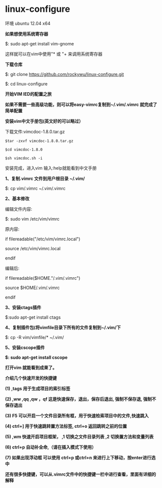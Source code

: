 linux-configure
===============

环境 ubuntu 12.04 x64

<strong>如果想使用系统寄存器</strong>

$: sudo apt-get install vim-gnome

这样就可以在vim中使用"\* 或 "+ 来调用系统寄存器

<strong>下载仓库</strong>

$: git clone https://github.com/rockywu/linux-configure.git

$: cd linux-configure

<strong>开始VIM IED的配置之旅</strong>

<strong>如果不需要一些高级功能，则可以将easy-vimrc复制到~/.vim/.vimrc 就完成了简单配置</strong>

<strong>安装vim中文手册包(英文好的可以略过）</strong>

下载文件:vimcdoc-1.8.0.tar.gz

    $tar -zxvf vimcdoc-1.8.0.tar.gz

    $cd vimcdoc-1.8.0

    $sh vimcdoc.sh -i

安装完成，进入vim 输入:help就能看到中文手册

<strong>1、复制.vimrc 文件到用户根目录 ~/.vim/</strong>

$: cp vim/.vimrc ~/.vim/.vimrc

<strong>2、基本修改</strong>

编辑文件内容:

$: sudo vim /etc/vim/vimrc 

原内容:

if filereadable("/etc/vim/vimrc.local")

  source /etc/vim/vimrc.local

endif

编辑后:

if filereadable($HOME."/.vim/.vimrc")

  source $HOME/.vim/.vimrc

endif

<strong>3、安装ctags插件</strong>

$:sudo apt-get install ctags

<strong>4、复制插件包(将vimfile目录下所有的文件复制到~/.vim/下</strong>

$: cp -R vim/vimfile/\* ~/.vim/

<strong>5、安装cscope插件

$: sudo apt-get install cscope

打开vim 就能看到成果了。

介绍几个快速开发的快捷键

(1) ,tags 用于生成项目的索引标签

(2) ,ww ,qq ,qw ，qf 这是快速保存，退出，保存后退出, 强制不保存退, 强制不保存退出

(3) F5 可以开启一个文件目录所有框，用于快速检索项目中的文件,快速跳入

(4) ctrl+] 用于快速跳转置方法标签, ctrl+o 返回跳转之前的位置

(5) ,wm 快速开启项目框架， ,1 切换之文件目录列表 ,2 切换置方法和变量列表

(6) ctrl+p 自动补全命,（请在插入模式下使用）

(7) 如果出现浮动框 可以使用 ctrl+p 或ctrl+n 来进行上下移动，按enter进行选中

<strong>还有很多快捷键，可以从.vimrc文件中的快捷键一栏中进行查看，里面有详细的解释</strong>
